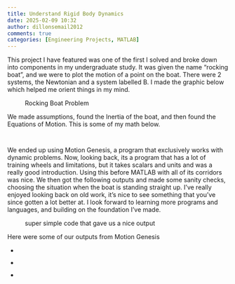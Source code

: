 ```yaml
---
title: Understand Rigid Body Dynamics
date: 2025-02-09 10:32
author: dillonsemail2012
comments: true
categories: [Engineering Projects, MATLAB]
---
```

<!-- wp:paragraph -->
<p>This project I have featured was one of the first I solved and broke down into components in my undergraduate study. It was given the name “rocking boat”, and we were to plot the motion of a point on the boat. There were 2 systems, the Newtonian and a system labelled B. I made the graphic below which helped me orient things in my mind.</p>
<!-- /wp:paragraph -->

<!-- wp:image {"id":255} -->
<figure class="wp-block-image"><img src="https://dillonsmith57.wordpress.com/wp-content/uploads/2025/02/agv_vufxsmy9zf4cg3upyztepx50xiuktkrfx3spbp6ipnjlkzlnypdj59g7u0fnukvd9anvjflpfzszswebubxon-cuh0rwwwkfiu1nmduoz-m9d23diais5lmhapnsuvozqr5txkpm7d6vtjbab16gvm69f106hb3fs2048.png" alt="" class="wp-image-255" /><figcaption class="wp-element-caption">Rocking Boat Problem</figcaption></figure>
<!-- /wp:image -->

<!-- wp:paragraph -->
<p>We made assumptions, found the Inertia of the boat, and then found the Equations of Motion. This is some of my math below.</p>
<!-- /wp:paragraph -->

<!-- wp:image {"id":257} -->
<figure class="wp-block-image"><img src="https://dillonsmith57.wordpress.com/wp-content/uploads/2025/02/agv_vucgix_gvvcot3ovagx8bnqgrjuhwufyigzqj9ke3wnyxkz0cgrw0_orbf_efgj1ffqo4m0ndpcxghhb-ypcyhh5vrhq8ydi5b7lm5fly-rkicfjvbm2ueq59ub9ihhzz46quzbdphj7dz_7pde6pjsssyl0lrvgs2048.png" alt="" class="wp-image-257" /></figure>
<!-- /wp:image -->

<!-- wp:image {"id":256} -->
<figure class="wp-block-image"><img src="https://dillonsmith57.wordpress.com/wp-content/uploads/2025/02/agv_vud6x7ls-cfo2rbqiq7xic2zqtlfgxwv3did_p3w4_v9nkmbk7zvxomcs7jafs1vpilg8ma9ipakd1sahsbaajhxhcn0rp4irioy7vv_l8bzrck72afqkd5dxwbzvp-lnopmlmyujwbxmfmn28eoqrstmygw3d0_s2048.png" alt="" class="wp-image-256" /></figure>
<!-- /wp:image -->

<!-- wp:paragraph -->
<p>We ended up using Motion Genesis, a program that exclusively works with dynamic problems. Now, looking back, its a program that has a lot of training wheels and limitations, but it takes scalars and units and was a really good introduction. Using this before MATLAB with all of its corridors was nice. We then got the following outputs and made some sanity checks, choosing the situation when the boat is standing straight up. I’ve really enjoyed looking back on old work, it’s nice to see something that you’ve since gotten a lot better at. I look forward to learning more programs and languages, and building on the foundation I’ve made.</p>
<!-- /wp:paragraph -->

<!-- wp:image {"id":258} -->
<figure class="wp-block-image"><img src="https://dillonsmith57.wordpress.com/wp-content/uploads/2025/02/agv_vucmipwymw4pecztttv9wcopw9vhvfptijvvvidsnxd-sr4nxyueixwwhhopyri6dftlq5nz8e7nvxmeqiah9-w8tyxubx5kumdbwtdug4tklnvkal0xrdzkjfutx7zd8icuugd2qv4fyhxzh6mtlxlohwne65is2048.png" alt="" class="wp-image-258" /><figcaption class="wp-element-caption">super simple code that gave us a nice output</figcaption></figure>
<!-- /wp:image -->

<!-- wp:paragraph -->
<p>Here were some of our outputs from Motion Genesis</p>
<!-- /wp:paragraph -->

<!-- wp:jetpack/slideshow {"ids":[253,252,251],"sizeSlug":"large"} -->
<div class="wp-block-jetpack-slideshow aligncenter" data-effect="slide"><div class="wp-block-jetpack-slideshow_container swiper-container"><ul class="wp-block-jetpack-slideshow_swiper-wrapper swiper-wrapper"><li class="wp-block-jetpack-slideshow_slide swiper-slide"><figure><img alt="" class="wp-block-jetpack-slideshow_image wp-image-253" data-id="253" src="https://dillonsmith57.wordpress.com/wp-content/uploads/2025/02/unnamed.png?w=1024" /></figure></li><li class="wp-block-jetpack-slideshow_slide swiper-slide"><figure><img alt="" class="wp-block-jetpack-slideshow_image wp-image-252" data-id="252" src="https://dillonsmith57.wordpress.com/wp-content/uploads/2025/02/unnamed-2.png?w=1024" /></figure></li><li class="wp-block-jetpack-slideshow_slide swiper-slide"><figure><img alt="" class="wp-block-jetpack-slideshow_image wp-image-251" data-id="251" src="https://dillonsmith57.wordpress.com/wp-content/uploads/2025/02/unnamed-1.png?w=1024" /></figure></li></ul><a class="wp-block-jetpack-slideshow_button-prev swiper-button-prev swiper-button-white" role="button"></a><a class="wp-block-jetpack-slideshow_button-next swiper-button-next swiper-button-white" role="button"></a><a aria-label="Pause Slideshow" class="wp-block-jetpack-slideshow_button-pause" role="button"></a><div class="wp-block-jetpack-slideshow_pagination swiper-pagination swiper-pagination-white"></div></div></div>
<!-- /wp:jetpack/slideshow -->
